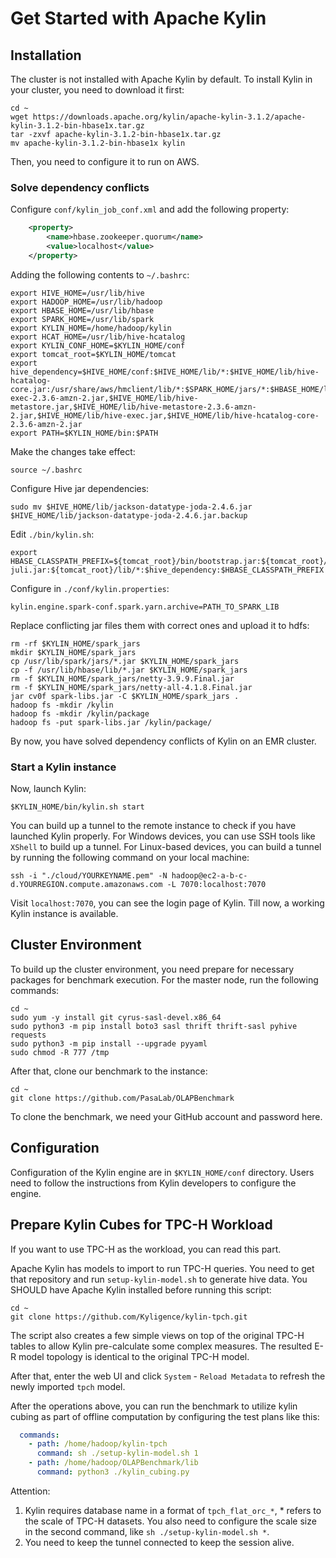 # Get Started with Apache Kylin
## Installation
The cluster is not installed with Apache Kylin by default. To install Kylin in your cluster, you need to download it first:
```shell
cd ~
wget https://downloads.apache.org/kylin/apache-kylin-3.1.2/apache-kylin-3.1.2-bin-hbase1x.tar.gz
tar -zxvf apache-kylin-3.1.2-bin-hbase1x.tar.gz
mv apache-kylin-3.1.2-bin-hbase1x kylin
```

Then, you need to configure it to run on AWS.

### Solve dependency conflicts
Configure `conf/kylin_job_conf.xml` and add the following property:
```xml
    <property>
        <name>hbase.zookeeper.quorum</name>
        <value>localhost</value>
    </property>
```

Adding the following contents to `~/.bashrc`:
```shell
export HIVE_HOME=/usr/lib/hive
export HADOOP_HOME=/usr/lib/hadoop
export HBASE_HOME=/usr/lib/hbase
export SPARK_HOME=/usr/lib/spark
export KYLIN_HOME=/home/hadoop/kylin
export HCAT_HOME=/usr/lib/hive-hcatalog
export KYLIN_CONF_HOME=$KYLIN_HOME/conf
export tomcat_root=$KYLIN_HOME/tomcat
export hive_dependency=$HIVE_HOME/conf:$HIVE_HOME/lib/*:$HIVE_HOME/lib/hive-hcatalog-core.jar:/usr/share/aws/hmclient/lib/*:$SPARK_HOME/jars/*:$HBASE_HOME/lib/*.jar:$HBASE_HOME/*.jar:$HIVE_HOME/lib/hive-exec-2.3.6-amzn-2.jar,$HIVE_HOME/lib/hive-metastore.jar,$HIVE_HOME/lib/hive-metastore-2.3.6-amzn-2.jar,$HIVE_HOME/lib/hive-exec.jar,$HIVE_HOME/lib/hive-hcatalog-core-2.3.6-amzn-2.jar
export PATH=$KYLIN_HOME/bin:$PATH
```

Make the changes take effect:
```shell
source ~/.bashrc
```

Configure Hive jar dependencies:
```shell
sudo mv $HIVE_HOME/lib/jackson-datatype-joda-2.4.6.jar $HIVE_HOME/lib/jackson-datatype-joda-2.4.6.jar.backup
```

Edit `./bin/kylin.sh`:
```shell
export HBASE_CLASSPATH_PREFIX=${tomcat_root}/bin/bootstrap.jar:${tomcat_root}/bin/tomcat-juli.jar:${tomcat_root}/lib/*:$hive_dependency:$HBASE_CLASSPATH_PREFIX
```

Configure in `./conf/kylin.properties`:
```shell
kylin.engine.spark-conf.spark.yarn.archive=PATH_TO_SPARK_LIB
```

Replace conflicting jar files them with correct ones and upload it to hdfs:
```shell
rm -rf $KYLIN_HOME/spark_jars
mkdir $KYLIN_HOME/spark_jars
cp /usr/lib/spark/jars/*.jar $KYLIN_HOME/spark_jars
cp -f /usr/lib/hbase/lib/*.jar $KYLIN_HOME/spark_jars
rm -f $KYLIN_HOME/spark_jars/netty-3.9.9.Final.jar 
rm -f $KYLIN_HOME/spark_jars/netty-all-4.1.8.Final.jar
jar cv0f spark-libs.jar -C $KYLIN_HOME/spark_jars .
hadoop fs -mkdir /kylin
hadoop fs -mkdir /kylin/package
hadoop fs -put spark-libs.jar /kylin/package/
```
By now, you have solved dependency conflicts of Kylin on an EMR cluster.

### Start a Kylin instance
Now, launch Kylin:
```shell
$KYLIN_HOME/bin/kylin.sh start
```

You can build up a tunnel to the remote instance to check if you have launched Kylin properly. For Windows devices, you can use SSH tools like `XShell` to build up a tunnel. For Linux-based devices,
 you can build a tunnel by running the following command on your local machine:
```shell
ssh -i "./cloud/YOURKEYNAME.pem" -N hadoop@ec2-a-b-c-d.YOURREGION.compute.amazonaws.com -L 7070:localhost:7070
```

Visit `localhost:7070`, you can see the login page of Kylin. Till now, a working Kylin instance is available.

## Cluster Environment
To build up the cluster environment, you need prepare for necessary packages for benchmark execution. For the master node, run the following commands:

```shell
cd ~
sudo yum -y install git cyrus-sasl-devel.x86_64
sudo python3 -m pip install boto3 sasl thrift thrift-sasl pyhive requests
sudo python3 -m pip install --upgrade pyyaml
sudo chmod -R 777 /tmp
```

After that, clone our benchmark to the instance:
```shell
cd ~
git clone https://github.com/PasaLab/OLAPBenchmark
```
To clone the benchmark, we need your GitHub account and password here.

## Configuration

Configuration of the Kylin engine are in `$KYLIN_HOME/conf` directory. Users need to follow the instructions from Kylin developers to configure the engine.

## Prepare Kylin Cubes for TPC-H Workload
If you want to use TPC-H as the workload, you can read this part.

Apache Kylin has models to import to run TPC-H queries. You need to get that repository and run `setup-kylin-model.sh` to generate hive data. You SHOULD have Apache Kylin installed before running this script:

```shell
cd ~
git clone https://github.com/Kyligence/kylin-tpch.git
```

The script also creates a few simple views on top of the original TPC-H tables to allow Kylin pre-calculate some complex measures. The resulted E-R model topology is identical to the original TPC-H model.

After that, enter the web UI and click `System` - `Reload Metadata` to refresh the newly imported `tpch` model. 

After the operations above, you can run the benchmark to utilize kylin cubing as part of offline computation by configuring the test plans like this:
```yaml
  commands:
    - path: /home/hadoop/kylin-tpch
      command: sh ./setup-kylin-model.sh 1
    - path: /home/hadoop/OLAPBenchmark/lib
      command: python3 ./kylin_cubing.py
```

Attention:
1. Kylin requires database name in a format of `tpch_flat_orc_*`, * refers to the scale of TPC-H datasets. You also need to configure the scale size in the second command, like `sh ./setup-kylin-model.sh *`.
2. You need to keep the tunnel connected to keep the session alive.

